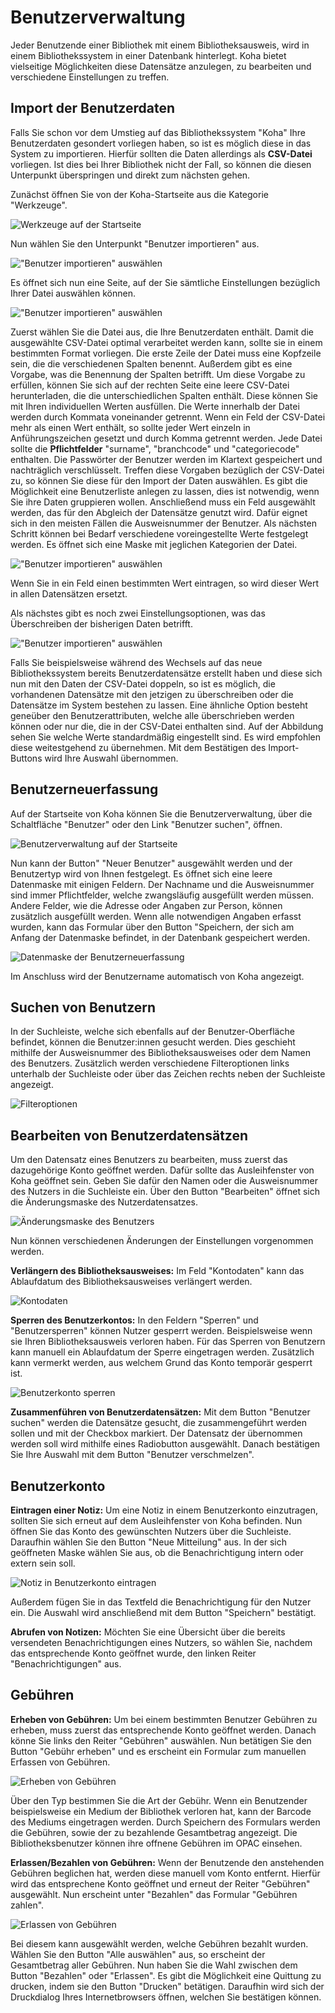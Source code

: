 
# Benutzerverwaltung
Jeder Benutzende einer Bibliothek mit einem Bibliotheksausweis, wird in einem Bibliothekssystem in einer Datenbank hinterlegt. Koha bietet vielseitige Möglichkeiten diese Datensätze anzulegen, zu bearbeiten und verschiedene Einstellungen zu treffen. 

## Import der Benutzerdaten
Falls Sie schon vor dem Umstieg auf das Bibliothekssystem "Koha" Ihre Benutzerdaten gesondert vorliegen haben, so ist es möglich diese in das System zu importieren. Hierfür sollten die Daten allerdings als **CSV-Datei** vorliegen. Ist dies bei Ihrer Bibliothek nicht der Fall, so können die diesen Unterpunkt überspringen und direkt zum nächsten gehen. 

Zunächst öffnen Sie von der Koha-Startseite aus die Kategorie "Werkzeuge".

![Werkzeuge auf der Startseite](../Images/benutzer_werkzeuge.PNG)

Nun wählen Sie den Unterpunkt "Benutzer importieren" aus.

!["Benutzer importieren" auswählen](../Images/benutzer_importieren_neu.PNG)

Es öffnet sich nun eine Seite, auf der Sie sämtliche Einstellungen bezüglich Ihrer Datei auswählen können. 

!["Benutzer importieren" auswählen](../Images/benutzer_importieren1.PNG)

Zuerst wählen Sie die Datei aus, die Ihre Benutzerdaten enthält. 
Damit die ausgewählte CSV-Datei optimal verarbeitet werden kann, sollte sie in einem bestimmten Format vorliegen. Die erste Zeile der Datei muss eine Kopfzeile sein, die die verschiedenen Spalten benennt. Außerdem gibt es eine Vorgabe, was die Benennung der Spalten betrifft. Um diese Vorgabe zu erfüllen, können Sie sich auf der rechten Seite eine leere CSV-Datei herunterladen, die die unterschiedlichen Spalten enthält. Diese können Sie mit Ihren individuellen Werten ausfüllen. Die Werte innerhalb der Datei werden durch Kommata voneinander getrennt. Wenn ein Feld der CSV-Datei mehr als einen Wert enthält, so sollte jeder Wert einzeln in Anführungszeichen gesetzt und durch Komma getrennt werden. Jede Datei sollte die **Pflichtfelder** "surname", "branchcode" und "categoriecode" enthalten. Die Passwörter der Benutzer werden im Klartext gespeichert und nachträglich verschlüsselt. 
Treffen diese Vorgaben bezüglich der CSV-Datei zu, so können Sie diese für den Import der Daten auswählen. Es gibt die Möglichkeit  eine Benutzerliste anlegen zu lassen, dies ist notwendig, wenn Sie ihre Daten gruppieren wollen. Anschließend muss ein Feld ausgewählt werden, das für den Abgleich der Datensätze genutzt wird. Dafür eignet sich in den meisten Fällen die Ausweisnummer der Benutzer. 
Als nächsten Schritt können bei Bedarf verschiedene voreingestellte Werte festgelegt werden. Es öffnet sich eine Maske mit jeglichen Kategorien der Datei. 

!["Benutzer importieren" auswählen](../Images/benutzer_maske_voreingestellte_werte.PNG)

Wenn Sie in ein Feld einen bestimmten Wert eintragen, so wird dieser Wert in allen Datensätzen ersetzt. 

Als nächstes gibt es noch zwei Einstellungsoptionen, was das Überschreiben der bisherigen Daten betrifft. 

!["Benutzer importieren" auswählen](../Images/benutzer_importieren2.PNG)

Falls Sie beispielsweise während des Wechsels auf das neue Bibliothekssystem bereits Benutzerdatensätze erstellt haben und diese sich nun mit den Daten der CSV-Datei doppeln, so ist es möglich, die vorhandenen Datensätze mit den jetzigen zu überschreiben oder die Datensätze im System bestehen zu lassen. 
Eine ähnliche Option besteht geneüber den Benutzerattributen, welche alle überschrieben werden können oder nur die, die in der CSV-Datei enthalten sind. 
Auf der Abbildung sehen Sie welche Werte standardmäßig eingestellt sind. Es wird empfohlen diese weitestgehend zu übernehmen. Mit dem Bestätigen des Import-Buttons wird Ihre Auswahl übernommen. 

## Benutzerneuerfassung
Auf der Startseite von Koha können Sie die Benutzerverwaltung, über die Schaltfläche "Benutzer" oder den Link "Benutzer suchen", öffnen.

![Benutzerverwaltung auf der Startseite](../Images/benutzer_startseite.PNG)

Nun kann der Button" "Neuer Benutzer" ausgewählt werden und der Benutzertyp wird von Ihnen festgelegt. Es öffnet sich eine leere Datenmaske mit einigen Feldern.
Der Nachname und die Ausweisnummer sind immer Pflichtfelder, welche zwangsläufig ausgefüllt werden müssen. Andere Felder, wie die Adresse oder Angaben zur Person, können zusätzlich ausgefüllt werden. Wenn alle notwendigen Angaben erfasst wurden, kann das Formular über den Button "Speichern, der sich am Anfang der Datenmaske befindet, in der Datenbank gespeichert werden.

![Datenmaske der Benutzerneuerfassung](../Images/benutzer_datenmaske_benutzererfassung.PNG)

Im Anschluss wird der Benutzername automatisch von Koha angezeigt.


## Suchen von Benutzern
In der Suchleiste, welche sich ebenfalls auf der Benutzer-Oberfläche befindet, können die Benutzer:innen gesucht werden. Dies geschieht mithilfe der Ausweisnummer des Bibliotheksausweises oder dem Namen des Benutzers. Zusätzlich werden verschiedene Filteroptionen links unterhalb der Suchleiste oder über das Zeichen rechts neben der Suchleiste angezeigt.

![Filteroptionen](../Images/benutzer_filteroptionen.PNG)

## Bearbeiten von Benutzerdatensätzen
Um den Datensatz eines Benutzers zu bearbeiten, muss zuerst das dazugehörige Konto geöffnet werden. Dafür sollte das Ausleihfenster von Koha geöffnet sein. Geben Sie dafür den Namen oder die Ausweisnummer des Nutzers in die Suchleiste ein. Über den Button "Bearbeiten" öffnet sich die Änderungsmaske des Nutzerdatensatzes.

![Änderungsmaske des Benutzers](../Images/benutzer_änderungsmaske.PNG)

Nun können verschiedenen Änderungen der Einstellungen vorgenommen werden. 

**Verlängern des Bibliotheksausweises:** Im Feld "Kontodaten" kann das Ablaufdatum des Bibliotheksausweises verlängert werden.

![Kontodaten](../Images/benutzer_kontodaten.PNG)

**Sperren des Benutzerkontos:** In den Feldern "Sperren" und "Benutzersperren" können Nutzer gesperrt werden. Beispielsweise wenn sie Ihren Bibliotheksausweis verloren haben. Für das Sperren von Benutzern kann manuell ein Ablaufdatum der Sperre eingetragen werden. Zusätzlich kann vermerkt werden, aus welchem Grund das Konto temporär gesperrt ist.

![Benutzerkonto sperren](../Images/benutzer_sperren.PNG)

**Zusammenführen von Benutzerdatensätzen:** Mit dem Button "Benutzer suchen" werden die Datensätze gesucht, die zusammengeführt werden sollen und mit der Checkbox markiert. Der Datensatz der übernommen werden soll wird mithilfe eines Radiobutton ausgewählt. Danach bestätigen Sie Ihre Auswahl mit dem Button "Benutzer verschmelzen".

## Benutzerkonto
**Eintragen einer Notiz:** Um eine Notiz in einem Benutzerkonto einzutragen, sollten Sie sich erneut auf dem Ausleihfenster von Koha befinden. Nun öffnen Sie das Konto des gewünschten Nutzers über die Suchleiste. Daraufhin wählen Sie den Button "Neue Mitteilung" aus. In der sich geöffneten Maske wählen Sie aus, ob die Benachrichtigung intern oder extern sein soll.

![Notiz in Benutzerkonto eintragen](../Images/benutzer_mitteilung.PNG)

Außerdem fügen Sie in das Textfeld die Benachrichtigung für den Nutzer ein. Die Auswahl wird anschließend mit dem Button "Speichern" bestätigt. 

**Abrufen von Notizen:** Möchten Sie eine Übersicht über die bereits versendeten Benachrichtigungen eines Nutzers, so wählen Sie, nachdem das entsprechende Konto geöffnet wurde, den linken Reiter "Benachrichtigungen" aus. 

## Gebühren
**Erheben von Gebühren:** Um bei einem bestimmten Benutzer Gebühren zu erheben, muss zuerst das entsprechende Konto geöffnet werden. Danach könne Sie links den Reiter "Gebühren" auswählen. Nun betätigen Sie den Button "Gebühr erheben" und es erscheint ein Formular zum manuellen Erfassen von Gebühren.


![Erheben von Gebühren](../Images/benutzer_gebührenerhebung.PNG)

Über den Typ bestimmen Sie die Art der Gebühr. Wenn ein Benutzender beispielsweise ein Medium der Bibliothek verloren hat, kann der Barcode des Mediums eingetragen werden. Durch Speichern des Formulars werden die Gebühren, sowie der zu bezahlende Gesamtbetrag angezeigt. Die Bibliotheksbenutzer können ihre offnene Gebühren im OPAC einsehen. 

**Erlassen/Bezahlen von Gebühren:** Wenn der Benutzende den anstehenden Gebühren beglichen hat, werden diese manuell vom Konto entfernt. Hierfür wird das entsprechene Konto geöffnet und erneut der Reiter "Gebühren" ausgewählt. Nun erscheint unter "Bezahlen" das Formular "Gebühren zahlen". 


![Erlassen von Gebühren](../Images/benutzer_gebührerlassung.PNG)

Bei diesem kann ausgewählt werden, welche Gebühren bezahlt wurden. Wählen Sie den Button "Alle auswählen" aus, so erscheint der Gesamtbetrag aller Gebühren. Nun haben Sie die Wahl zwischen dem Button "Bezahlen" oder "Erlassen". 
Es gibt die Möglichkeit eine Quittung zu drucken, indem sie den Button "Drucken" betätigen. Daraufhin wird sich der Druckdialog Ihres Internetbrowsers öffnen, welchen Sie bestätigen können. 
